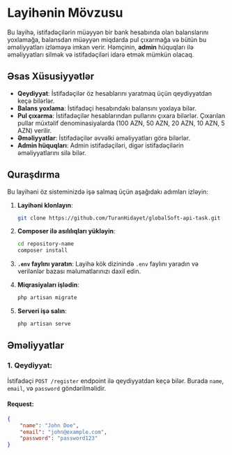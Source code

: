 # Layihənin Mövzusu

Bu layihə, istifadəçilərin müəyyən bir bank hesabında olan balanslarını yoxlamağa, balansdan müəyyən miqdarda pul çıxarmağa və bütün bu əməliyyatları izləməyə imkan verir. Həmçinin, **admin** hüquqları ilə əməliyyatları silmək və istifadəçiləri idarə etmək mümkün olacaq.

## Əsas Xüsusiyyətlər

- **Qeydiyyat**: İstifadəçilər öz hesablarını yaratmaq üçün qeydiyyatdan keçə bilərlər.
- **Balans yoxlama**: İstifadəçi hesabındakı balansını yoxlaya bilər.
- **Pul çıxarma**: İstifadəçilər hesablarından pullarını çıxara bilərlər. Çıxarılan pullar müxtəlif denominasiyalarda (100 AZN, 50 AZN, 20 AZN, 10 AZN, 5 AZN) verilir.
- **Əməliyyatlar**: İstifadəçilər əvvəlki əməliyyatları görə bilərlər.
- **Admin hüquqları**: Admin istifadəçiləri, digər istifadəçilərin əməliyyatlarını silə bilər.
  
## Quraşdırma

Bu layihəni öz sisteminizdə işə salmaq üçün aşağıdakı adımları izləyin:

1. **Layihəni klonlayın**:
    ```bash
    git clone https://github.com/TuranHidayet/globalSoft-api-task.git
    ```

2. **Composer ilə asılılıqları yükləyin**:
    ```bash
    cd repository-name
    composer install
    ```

3. **`.env` faylını yaratın**:
    Layihə kök dizinində `.env` faylını yaradın və verilənlər bazası məlumatlarınızı daxil edin.

4. **Miqrasiyaları işlədin**:
    ```bash
    php artisan migrate
    ```

5. **Serveri işə salın**:
    ```bash
    php artisan serve
    ```

## Əməliyyatlar

### 1. **Qeydiyyat**:

İstifadəçi `POST /register` endpoint ilə qeydiyyatdan keçə bilər. Burada `name`, `email`, və `password` göndərilməlidir.

#### Request:
```json
{
    "name": "John Doe",
    "email": "john@example.com",
    "password": "password123"
}
